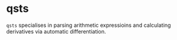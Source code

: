 # qsts 

`qsts` specialises in parsing arithmetic expressioins and calculating derivatives via automatic differentiation.
